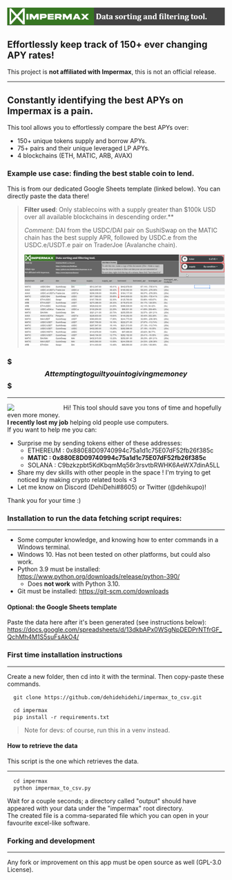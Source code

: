 ![](imgs/impermax_title.png)
## Effortlessly keep track of 150+ ever changing APY rates!

This project is **not affiliated with Impermax**, this is not an official release.
___
## Constantly identifying the best APYs on Impermax is a pain.
This tool allows you to effortlessly compare the best APYs over:
- 150+ unique tokens supply and borrow APYs.
- 75+ pairs and their unique leveraged LP APYs.
- 4 blockchains (ETH, MATIC, ARB, AVAX)

### Example use case: finding the best stable coin to lend.
This is from our dedicated Google Sheets template (linked below). You can directly paste the data there!
> **Filter used**: Only stablecoins with a supply greater than $100k USD over all available blockchains in descending order.**
> 
>*Comment*: DAI from the USDC/DAI pair on SushiSwap on the MATIC chain has the best supply APR, followed by USDC.e from the USDC.e/USDT.e pair on TraderJoe (Avalanche chain).
>
> ![](imgs/impermax_example_usage.png)

### $$$ Attempting to guilt you into giving me money $$$
___
<img align="left" width="80" style="margin-right: 50px; margin-bottom: 0px;" src="https://preview.redd.it/yvkkz5ibdqs71.jpg?width=960&crop=smart&auto=webp&s=7c50d6477cf9f8d6b91d21006c3dd28ddb6da3de">  

Hi! This tool should save you tons of time and hopefully even more money.   
**I recently lost my job** helping old people use computers.  
If you want to help me you can:

-  Surprise me by sending tokens either of these addresses:
   -  ETHEREUM : 0x880E8D09740994c75a1d1c75E07dF52fb26f385c  
   -  **MATIC : 0x880E8D09740994c75a1d1c75E07dF52fb26f385c**  
   -  SOLANA : C9bzkzpbt5KdKbqmMq56r3rsvtbRWHK6AeWX7dinA5LL
-  Share my dev skills with other people in the space ! I'm trying to get noticed by making crypto related tools <3
-  Let me know on Discord (DehiDehi#8605) or Twitter (@dehikupo)!  

Thank you for your time :)


### Installation to run the data fetching script requires:
___
- Some computer knowledge, and knowing how to enter commands in a Windows terminal.
- Windows 10. Has not been tested on other platforms, but could also work.
- Python 3.9 must be installed: https://www.python.org/downloads/release/python-390/
  - Does **not work** with Python 3.10.
- Git must be installed: https://git-scm.com/downloads

#### Optional: the Google Sheets template
Paste the data here after it's been generated (see instructions below): https://docs.google.com/spreadsheets/d/13dkbAPx0WSgNpDEDPrNTfrGF_QchMh4M1S5suFsAkO4/

### First time installation instructions
___
Create a new folder, then cd into it with the terminal. Then copy-paste these commands.
```console
  git clone https://github.com/dehidehidehi/impermax_to_csv.git
 ```

```console
  cd impermax
  pip install -r requirements.txt
 ```

>Note for devs: of course, run this in a venv instead.

#### How to retrieve the data
This script is the one which retrieves the data.
___
```console
  cd impermax
  python impermax_to_csv.py
```
Wait for a couple seconds; a directory called "output" should have appeared with your data under the "impermax" root directory.  
The created file is a comma-separated file which you can open in your favourite excel-like software.

### Forking and development
___
Any fork or improvement on this app must be open source as well (GPL-3.0 License).
